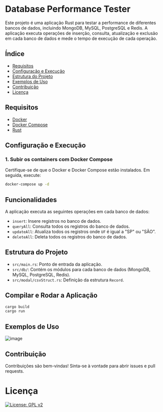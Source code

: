 # Database Performance Tester

Este projeto é uma aplicação Rust para testar a performance de diferentes bancos de dados, incluindo MongoDB, MySQL, PostgreSQL e Redis. A aplicação executa operações de inserção, consulta, atualização e exclusão em cada banco de dados e mede o tempo de execução de cada operação.

## Índice

- [Requisitos](#requisitos)
- [Configuração e Execução](#configuração-e-execução)
- [Estrutura do Projeto](#estrutura-do-projeto)
- [Exemplos de Uso](#exemplos-de-uso)
- [Contribuição](#contribuição)
- [Licença](#licença)

## Requisitos

- [Docker](https://www.docker.com/)
- [Docker Compose](https://docs.docker.com/compose/)
- [Rust](https://www.rust-lang.org/)

## Configuração e Execução

### 1. Subir os containers com Docker Compose

Certifique-se de que o Docker e Docker Compose estão instalados. Em seguida, execute:

```sh
docker-compose up -d  
```

## Funcionalidades

A aplicação executa as seguintes operações em cada banco de dados:

- `insert`: Insere registros no banco de dados.
- `queryAll`: Consulta todos os registros do banco de dados.
- `updateAll`: Atualiza todos os registros onde `UF` é igual a "SP" ou "SÃO".
- `deleteAll`: Deleta todos os registros do banco de dados.

## Estrutura do Projeto

- `src/main.rs`: Ponto de entrada da aplicação.
- `src/db/`: Contém os módulos para cada banco de dados (MongoDB, MySQL, PostgreSQL, Redis).
- `src/modal/csvStruct.rs`: Definição da estrutura `Record`.

## Compilar e Rodar a Aplicação

```sh
cargo build
cargo run
```

## Exemplos de Uso
![image](https://github.com/icarvagu/db-rust-bench/assets/171522394/ccab6e30-166f-43fa-87f0-d6a6b9312a3c)

## Contribuição

Contribuições são bem-vindas! Sinta-se à vontade para abrir issues e pull requests.

# Licença

[![License: GPL v2](https://img.shields.io/badge/License-GPL%20v2-blue.svg)](https://www.gnu.org/licenses/old-licenses/gpl-2.0.en.html)
